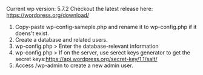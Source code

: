 Current wp version: 5.7.2
Checkout the latest release here: https://wordpress.org/download/

1. Copy-paste wp-config-sameple.php and rename it to wp-config.php if it doens't exist.
2. Create a database and related users.
3. wp-config.php > Enter the database-relevant information
4. wp-config.php > If on the server, use serect keys generator to get the secret keys:https://api.wordpress.org/secret-key/1.1/salt/
5. Access /wp-admin to create a new admin user.